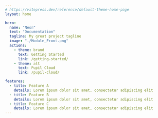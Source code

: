```yaml
---
# https://vitepress.dev/reference/default-theme-home-page
layout: home

hero:
  name: "Neon"
  text: "Documentation"
  tagline: My great project tagline
  image: "./Module_Front.png"
  actions:
    - theme: brand
      text: Getting Started
      link: /getting-started/
    - theme: alt
      text: Pupil Cloud
      link: /pupil-cloud/

features:
  - title: Feature A
    details: Lorem ipsum dolor sit amet, consectetur adipiscing elit
  - title: Feature B
    details: Lorem ipsum dolor sit amet, consectetur adipiscing elit
  - title: Feature C
    details: Lorem ipsum dolor sit amet, consectetur adipiscing elit
---
```


